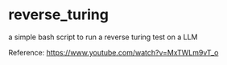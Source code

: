 # reverse_turing
a simple bash script to run a reverse turing test on a LLM

Reference: https://www.youtube.com/watch?v=MxTWLm9vT_o
